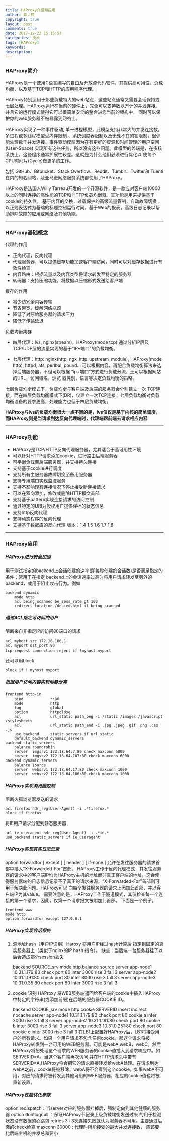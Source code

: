 ```yaml
---
title: HAProxy介绍和应用
author: 昜丿捺
copyright: true
layout: post
comments: true
date: 2017-12-22 15:15:53
categories: 技术
tags: [HAProxy]
keywords:
description:
---
```

### HAProxy简介
HAProxy是一个使用C语言编写的自由及开放源代码软件，其提供高可用性、负载均衡，以及基于TCP和HTTP的应用程序代理。

HAProxy特别适用于那些负载特大的web站点，这些站点通常又需要会话保持或七层处理。HAProxy运行在当前的硬件上，完全可以支持数以万计的并发连接。并且它的运行模式使得它可以很简单安全的整合进您当前的架构中， 同时可以保护你的web服务器不被暴露到网络上。

HAProxy实现了一种事件驱动, 单一进程模型，此模型支持非常大的并发连接数。多进程或多线程模型受内存限制 、系统调度器限制以及无处不在的锁限制，很少能处理数千并发连接。事件驱动模型因为在有更好的资源和时间管理的用户空间(User-Space) 实现所有这些任务，所以没有这些问题。此模型的弊端是，在多核系统上，这些程序通常扩展性较差。这就是为什么他们必须进行优化以 使每个CPU时间片(Cycle)做更多的工作。

包括 GitHub、Bitbucket、Stack Overflow、Reddit、Tumblr、Twitter和 Tuenti在内的知名网站，及亚马逊网络服务系统都使用了HAProxy。

HAProxy是法国人Willy Tarreau开发的一个开源软件，是一款应对客户端10000以上的同时连接的高性能的TCP和 HTTP负载均衡器。其功能是用来提供基于cookie的持久性， 基于内容的交换，过载保护的高级流量管制，自动故障切换 ，以正则表达式为基础的标题控制运行时间，基于Web的报表，高级日志记录以帮助排除故障的应用或网络及其他功能。

<!-- more -->

---

### HAProxy基础概念
代理的作用
* 正向代理，反向代理
* 代理服务器，可以提供缓存功能加速客户端访问，同时可以对缓存数据进行有效性检查
* 内容路由：根据流量以及内容类型将请求转发至特定的服务器
* 转码器：支持压缩功能，将数据以压缩形式发送给客户端

缓存的作用
* 减少访冗余内容传输
* 节省带宽，缓解网络瓶颈
* 降低了对原始服务器的请求压力
* 降低了传输延迟

负载均衡集群
* 四层代理：lvs, nginx(stream)，HAProxy(mode tcp)
通过分析IP层及TCP/UDP层的流量实现的基于“IP+端口”的负载均衡。

* 七层代理：http: nginx(http, ngx_http_upstream_module), HAProxy(mode http), httpd, ats, perlbal, pound...
可以根据内容，再配合负载均衡算法来选择后端服务器，不但可以根据 “ip+端口”方式进行负载分流，还可以根据网站的URL，访问域名，浏览 器类别，语言等决定负载均衡的策略。

七层负载均衡模式下，负载均衡与客户端及后端的服务器会分别建立一次 TCP连接，而在四层负载均衡模式下(DR)，仅建立一次TCP连接；七层负载均衡对负载均衡设备的要求更高，处理能力也低于四层负载均衡。

**HAProxy与lvs的负载均衡很大一点不同的是，lvs仅仅是基于内核的简单调度，而HAProxy则是当请求到达反向代理端时，代理端帮前端去请求相应内容**

---

### HAProxy功能
* HAProxy是TCP/HTTP反向代理服务器，尤其适合于高可用性环境
* 可以针对HTTP请求添加cookie，进行路由后端服务器
* 可平衡负载至后端服务器，并支持持久连接
* 支持基于cookie进行调度
* 支持所有主服务器故障切换至备用服务器
* 支持专用端口实现监控服务
* 支持不影响现有连接情况下停止接受新连接请求
* 可以在双向添加，修改或删除HTTP报文首部
* 支持基于pattern实现连接请求的访问控制
* 通过特定的URI为授权用户提供详细的状态信息
* 支持http反向代理
* 支持动态程序的反向代理
* 支持基于数据库的反向代理
版本：1.4 1.5 1.6 1.7 1.8

---

### HAProxy应用
##### HAProxy进行安全加固
用于测试指定的backend上会话创建的速率(即每秒创建的会话数)是否满足指定的条件；常用于在指定 backend上的会话速率过高时将用户请求转发至另外的backend，或用于阻止攻击行为。例如

	backend dynamic
	    mode http
	    acl being_scanned be_sess_rate gt 100
	    redirect location /denied.html if being_scanned

##### 通过ACL指定可访问的用户
阻断来自非指定IP的访问80端口的请求

	acl myhost src 172.16.100.1
	acl myport dst_port 80
	tcp-request connection reject if !myhost myport　　
还可以用block

	block if ! myhost myport

##### 根据用户访问内容实现动静分离

	frontend http-in
	    bind            *:80
	    mode            http
	    log             global
	    option          httpclose
	    acl             url_static path_beg -i /static /images /javascript /stylesheets
	    acl             url_static path_end -i .jpg .jpeg .gif .png .css .js
	    use_backend     static_servers if url_static
	    default_backend dynamic_servers
	backend static_servers
	    balance roundrobin
	    server  imgsrv1 172.18.64.7:80 check maxconn 6000
	    server  imgsrv2 172.18.64.107:80 check maxconn 6000
	backend dynamic_servers
	    balance source
	    server  websrv1 172.18.64.17:80 check maxconn 1000
	    server  websrv2 172.18.64.106:80 check maxconn 1000

##### HAProxy实现浏览器控制
阻断火狐浏览器发送的请求  

	acl firefox hdr_reg(User-Agent) -i .*firefox.*
	block if firefox
将IE用户请求分配到静态服务器

	acl ie_useragent hdr_reg(User-Agent) -i .*ie.*
	use_backend static_servers if ie_useragent

##### HAProxy实现真实日志记录
option forwardfor [ except ] [ header ] [ if-none ] 允许在发往服务器的请求首部中插入“X-Forwarded-For”首部。
HAProxy工作于反向代理模式，其发往服务器的请求中的客户端IP均为HAProxy主机的地址而非真正客户端的地址，这会使得服务器端的日志信息记录不了真正的请求来源，“X-Forwarded-For”首部则可用于解决此问题。HAProxy可以 向每个发往服务器的请求上添加此首部，并以客户端IP为其value。 需要注意的是，HAProxy工作于隧道模式，其仅检查每一个连接的第一个请求，因此，仅第一个请求报文被附加此首部。 下面是一个例子。

	frontend www
	mode http
	option forwardfor except 127.0.0.1

##### HAProxy实现会话保持
1. 源地址hash（用户IP识别）Haroxy 将用户IP经过hash计算后 指定到固定的真实服务器上（类似于nginx的IP hash 指令）。
缺点：当后端一台服务器挂了以后会造成部分session丢失

	backend SOURCE_srv
	        mode    http
	        balance source
	        server  app-node1 10.31.1.179:80 check port 80 inter 3000 rise 3 fall 3
	        server  app-node2 10.31.1.191:80 check port 80 inter 3000 rise 3 fall 3
	        server  app-node3 10.31.0.35:80 check port 80 inter 3000 rise 3 fall 3
2. cookie 识别 HAProxy 将WEB服务端返回给客户端的cookie中插入HAProxy中特定的字符串(或添加前缀)在后端的服务器COOKIE ID。

	backend COOKIE_srv
	        mode   http
	        cookie SERVERID insert indirect nocache
	        server app-node1 10.31.1.179:80 check port 80 cookie a inter 3000 rise 3 fall 3
	        server app-node2 10.31.1.191:80 check port 80 cookie b inter 3000 rise 3 fall 3
	        server app-node3 10.31.0.251:80 check port 80 cookie c inter 3000 rise 3 fall 3
在LB1上配置好HAProxy后，LB1将接受用户的所有请求。如果一个用户请求不包含任何cookie，那这个请求将被HAProxy转发到一台可用的WEB服务器。可能是webA,webB，webC。然后HAProxy将把处理这个请求的WEB服务器的cookie值插入到请求响应中。如SERVERID=A。当这个客户端再次访问 并在HTTP请求头中带有SERVERID=A,HAProxy将会把它的请求直接转发给webA处理。在请求到达 webA之前，cookie将被移除，webA将不会看到这个cookie。如果webA不可用，对应的请求将被转发到其他可用的WEB服务器，相应的cookie值也将被重新设置。

##### HAProxy性能优化参数
option redispatch：当server对应的服务器挂掉后，强制定向到其他健康的服务器
option dontlognull ：保证HAProxy不记录上级负载均衡发送过来 的用于检测状态没有数据的心跳包
retries 3 : 3次连接失败就认为服务器不可用，主要通过后面的check检查
maxconn 30000 : 代理时所能接受的最大并发连接数， 应该要比后端主机的并发总和要小
